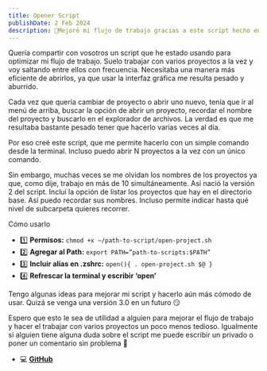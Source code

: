 ```yaml
---
title: Opener Script
publishDate: 2 Feb 2024
description: 🚀Mejoré mi flujo de trabajo gracias a este script hecho en bash 💻
---
```


Quería compartir con vosotros un script que he estado usando para optimizar mi flujo de trabajo. Suelo trabajar con varios proyectos a la vez y voy saltando entre ellos con frecuencia. Necesitaba una manera más eficiente de abrirlos, ya que usar la interfaz gráfica me resulta pesado y aburrido.

Cada vez que quería cambiar de proyecto o abrir uno nuevo, tenía que ir al menú de arriba, buscar la opción de abrir un proyecto, recordar el nombre del proyecto y buscarlo en el explorador de archivos. La verdad es que me resultaba bastante pesado tener que hacerlo varias veces al día.

Por eso creé este script, que me permite hacerlo con un simple comando desde la terminal. Incluso puedo abrir N proyectos a la vez con un único comando.

Sin embargo, muchas veces se me olvidan los nombres de los proyectos ya que, como dije, trabajo en más de 10 simultáneamente. Así nació la versión 2 del script. Incluí la opción de listar los proyectos que hay en el directorio base. Así puedo recordar sus nombres. Incluso permite indicar hasta qué nivel de subcarpeta quieres recorrer.

Cómo usarlo

- 1️⃣ **Permisos:** `chmod +x ~/path-to-script/open-project.sh`
- 2️⃣ **Agregar al Path:** `export PATH=”path-to-scripts:$PATH”`
- 3️⃣ **Incluir alias en .zshrc:** `open(){ . open-project.sh $@ }`
- 4️⃣ **Refrescar la terminal y escribir ‘open’**

Tengo algunas ideas para mejorar mi script y hacerlo aún más cómodo de usar. Quizá se venga una versión 3.0 en un futuro 😏

Espero que esto le sea de utilidad a alguien para mejorar el flujo de trabajo y hacer el trabajar con varios proyectos un poco menos tedioso. Igualmente si alguien tiene alguna duda sobre el script me puede escribir un privado o poner un comentario sin problema 🙂

- 💻 [**GitHub**](https://github.com/YandrosChaos/bash-script)

